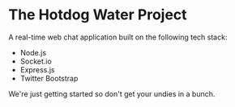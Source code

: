The Hotdog Water Project 
========================


A real-time web chat application built on the following tech stack:
* Node.js
* Socket.io
* Express.js
* Twitter Bootstrap

We're just getting started so don't get your undies in a bunch. 
